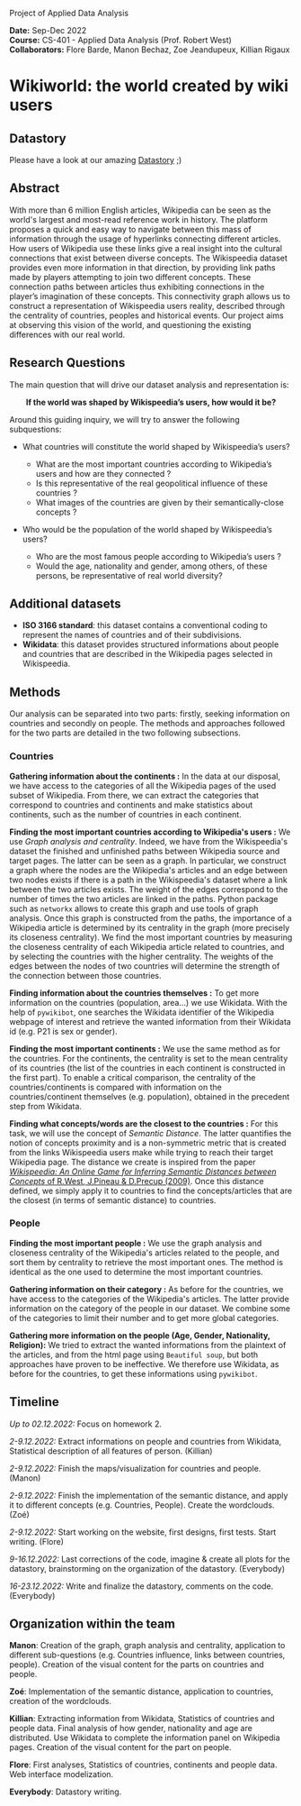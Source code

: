 Project of Applied Data Analysis

**Date:** Sep-Dec 2022\
**Course:** CS-401 - Applied Data Analysis (Prof. Robert West)\
**Collaborators:** Flore Barde, Manon Bechaz, Zoe Jeandupeux, Killian Rigaux

# Wikiworld: the world created by wiki users
## Datastory

Please have a look at our amazing  [Datastory](https://fbarde.github.io/ADA_Data_Story/) ;)

## Abstract

With more than 6 million English articles, Wikipedia can be seen as the world's largest and most-read reference work in history. The platform proposes a quick and easy way to navigate between this mass of information through the usage of hyperlinks connecting different articles. How users of Wikipedia use these links give a real insight into the cultural connections that exist between diverse concepts. The Wikispeedia dataset provides even more information in that direction, by providing link paths made by players attempting to join two different concepts. These connection paths between articles thus exhibiting connections in the player’s imagination of these concepts. This connectivity graph allows us to construct a representation of Wikispeedia users reality, described through the centrality of countries, peoples and historical events. Our project aims at observing this vision of the world, and questioning the existing differences with our real world.

## Research Questions

The main question that will drive our dataset analysis and representation is:

<p align="center">
<strong>If the world was shaped by Wikispeedia’s users, how would it be?</strong>
</p>

Around this guiding inquiry, we will try to answer the following subquestions:

- What countries will constitute the world shaped by Wikispeedia’s users?
    - What are the most important countries according to Wikipedia’s users and how are they connected ?
    - Is this representative of the real geopolitical influence of these countries ?
    - What images of the countries are given by their semantically-close concepts ?

- Who would be the population of the world shaped by Wikispeedia’s users?
    - Who are the most famous people according to Wikipedia’s users ?
    - Would the age, nationality and gender, among others, of these persons, be representative of real world diversity?

## Additional datasets
- **ISO 3166 standard**: this dataset contains a conventional coding to represent the names of countries and of their subdivisions.
- **Wikidata**: this dataset provides structured informations about people and countries that are described in the Wikipedia pages selected in Wikispeedia.

## Methods

Our analysis can be separated into two parts: firstly, seeking information on countries and secondly on people. The methods and approaches followed for the two parts are detailed in the two following subsections.

### Countries
**Gathering information about the continents :** 
In the data at our disposal, we have access to the categories of all the Wikipedia pages of the used subset of Wikipedia. From there, we can extract the categories that correspond to countries and continents and make statistics about continents, such as the number of countries in each continent.

**Finding the most important countries according to Wikipedia's users :** We use *Graph analysis and centrality*. Indeed, we have from the Wikispeedia's dataset the finished and unfinished paths between Wikipedia source and target pages. The latter can be seen as a graph. In particular, we construct a graph where the nodes are the Wikipedia's articles and an edge between two nodes exists if there is a path in the Wikispeedia's dataset where a link between the two articles exists. The weight of the edges correspond to the number of times the two articles are linked in the paths. Python package such as `networkx` allows to create this graph and use tools of graph analysis. Once this graph is constructed from the paths, the importance of a Wikipedia article is determined by its centrality in the graph (more precisely its closeness centrality). We find the most important countries by measuring the closeness centrality of each Wikipedia article related to countries, and by selecting the countries with the higher centrality. The weights of the edges between the nodes of two countries will determine the strength of the connection between those countries.

**Finding information about the countries themselves :** To get more information on the countries (population, area...) we use Wikidata. With the help of `pywikibot`, one searches the Wikidata identifier of the Wikipedia webpage of interest and retrieve the wanted information from their Wikidata id (e.g. P21 is sex or gender).

**Finding the most important continents :** We use the same method as for the countries. For the continents, the centrality is set to the mean centrality of its countries (the list of the countries in each continent is constructed in the first part). To enable a critical comparison, the centrality of the countries/continents is compared with information on the countries/continent themselves (e.g. population), obtained in the precedent step from Wikidata.

**Finding what concepts/words are the closest to the countries :** For this task, we will use the concept of *Semantic Distance*. The latter quantifies the notion of concepts proximity and is a non-symmetric metric that is created from the links Wikispeedia users make while trying to reach their target Wikipedia page. The distance we create is inspired from the paper [*Wikispeedia: An Online Game for Inferring Semantic Distances between Concepts* of R.West, J.Pineau & D.Precup (2009)](http://infolab.stanford.edu/~west1/pubs/West-Pineau-Precup_IJCAI-09.pdf). Once this distance defined, we simply apply it to countries to find the concepts/articles that are the closest (in terms of semantic distance) to countries.

### People

**Finding the most important people :** We use the graph analysis and closeness centrality of the Wikipedia's articles related to the people, and sort them by centrality to retrieve the most important ones. The method is identical as the one used to determine the most important countries.

**Gathering information on their category :** As before for the countries, we have access to the categories of the Wikipedia's articles. The latter provide information on the category of the people in our dataset. We combine some of the categories to limit their number and to get more global categories. 

**Gathering more information on the people (Age, Gender, Nationality, Religion):** We tried to extract the wanted informations from the plaintext of the articles, and from the html page using `Beautiful soup`, but both approaches have proven to be ineffective. We therefore use Wikidata, as before for the countries, to get these informations using `pywikibot`.

## Timeline

*Up to 02.12.2022:* Focus on homework 2.

*2-9.12.2022:* Extract informations on people and countries from Wikidata, Statistical description of all features of person. (Killian)

*2-9.12.2022:* Finish the maps/visualization for countries and people. (Manon)

*2-9.12.2022:* Finish the implementation of the semantic distance, and apply it to different concepts (e.g. Countries, People). Create the wordclouds. (Zoé)

*2-9.12.2022:* Start working on the website, first designs, first tests. Start writing. (Flore)

*9-16.12.2022:* Last corrections of the code, imagine & create all plots for the datastory, brainstorming on the organization of the datastory. (Everybody)

*16-23.12.2022:* Write and finalize the datastory, comments on the code. (Everybody)

## Organization within the team

**Manon**: Creation of the graph, graph analysis and centrality, application to different sub-questions (e.g. Countries influence, links between countries, people). Creation of the visual content for the parts on countries and people.

**Zoé**: Implementation of the semantic distance, application to countries, creation of the wordclouds.

**Killian**: Extracting information from Wikidata, Statistics of countries and people data. Final analysis of how gender, nationality and age are distributed. Use Wikidata to complete the information panel on Wikipedia pages. Creation of the visual content for the part on people.

**Flore**:  First analyses, Statistics of countries, continents and people data. Web interface modelization.

**Everybody**: Datastory writing.
